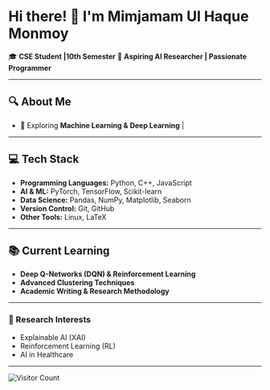 # Hi there! 👋 I'm Mimjamam Ul Haque Monmoy  

🎓 **CSE Student |10th Semester**
📖 **Aspiring AI Researcher | Passionate Programmer**  

---

## 🔍 About Me
- 🧠 Exploring **Machine Learning & Deep Learning**
|
---

## 💻 Tech Stack
- **Programming Languages:** Python, C++, JavaScript
- **AI & ML:** PyTorch, TensorFlow, Scikit-learn
- **Data Science:** Pandas, NumPy, Matplotlib, Seaborn
- **Version Control:** Git, GitHub
- **Other Tools:** Linux, LaTeX

---

## 📚 Current Learning
- **Deep Q-Networks (DQN) & Reinforcement Learning**
- **Advanced Clustering Techniques**
- **Academic Writing & Research Methodology**

---


### 🔬 Research Interests
- Explainable AI (XAI)
- Reinforcement Learning (RL)
- AI in Healthcare

---
![Visitor Count](https://profile-counter.glitch.me/mimjamam/count.svg)
